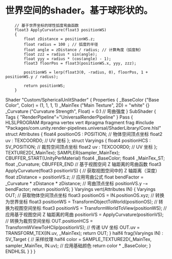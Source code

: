 # 世界空间的shader。基于球形状的。

```
    // 基于世界坐标的球性弧度弯曲函数
    float3 ApplyCurvature(float3 positionWS)
    {
        float zDistance = positionWS.z;
        float radius = 100 ; // 弧度的半径
        float angle = zDistance / radius; // 计算角度（弧度制）
        float zzz = radius * sin(angle);
        float yyy = radius * (cos(angle) - 1);
        float3 floorPos = float3(positionWS.x, yyy, zzz);

        positionWS = lerp(float3(0, -radius, 0), floorPos, 1 + positionWS.y / radius);

        return positionWS;
    }
```

Shader "Custom/SphericalUnlitShader"
{
    Properties
    {
        _BaseColor ("Base Color", Color) = (1, 1, 1, 1)
        _MainTex ("Main Texture", 2D) = "white" {}
        _Curvature ("Curvature Strength", Float) = 0.1 // 弯曲强度
    }
    SubShader
    {
        Tags { "RenderPipeline"="UniversalRenderPipeline" }
        Pass
        {
            HLSLPROGRAM
            #pragma vertex vert
            #pragma fragment frag
            #include "Packages/com.unity.render-pipelines.universal/ShaderLibrary/Core.hlsl"
            struct Attributes
            {
                float4 positionOS : POSITION; // 物体空间顶点坐标
                float2 uv : TEXCOORD0; // UV 坐标
            };
            struct Varyings
            {
                float4 positionHCS : SV_POSITION; // 裁剪空间顶点坐标
                float2 uv : TEXCOORD0; // UV 坐标
            };
            TEXTURE2D(_MainTex);
            SAMPLER(sampler_MainTex);
            CBUFFER_START(UnityPerMaterial)
            float4 _BaseColor;
            float4 _MainTex_ST;
            float _Curvature;
            CBUFFER_END
            // 基于视图空间 Z 轴距离的弯曲函数
            float3 ApplyCurvature(float3 positionVS)
            {
                // 获取视图空间中的 Z 轴距离（深度）
                float zDistance = positionVS.z;
                // 应用弯曲公式
                float bendFactor = _Curvature * zDistance * zDistance;
                // 弯曲顶点坐标
                positionVS.y -= bendFactor;
                return positionVS;
            }
            Varyings vert(Attributes IN)
            {
                Varyings OUT;
                // 获取物体空间顶点坐标
                float3 positionOS = IN.positionOS.xyz;
                // 转换为世界坐标
                float3 positionWS = TransformObjectToWorld(positionOS);
                // 转换为视图空间坐标
                float3 positionVS = TransformWorldToView(positionWS);
                // 应用基于视图空间 Z 轴距离的弯曲
                positionVS = ApplyCurvature(positionVS);
                // 转换为裁剪空间坐标
                OUT.positionHCS = TransformWViewToHClip(positionVS);
                // 传递 UV 坐标
                OUT.uv = TRANSFORM_TEX(IN.uv, _MainTex);
                return OUT;
            }
            half4 frag(Varyings IN) : SV_Target
            {
                // 采样纹理
                half4 color = SAMPLE_TEXTURE2D(_MainTex, sampler_MainTex, IN.uv);
                // 应用基础颜色
                return color * _BaseColor;
            }
            ENDHLSL
        }
    }
}
